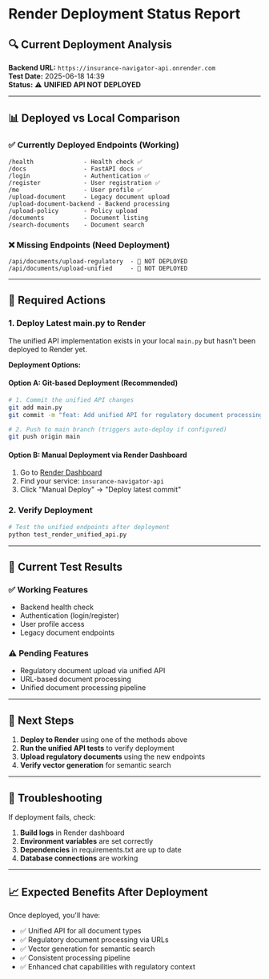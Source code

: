 # Render Deployment Status Report

## 🔍 Current Deployment Analysis

**Backend URL:** `https://insurance-navigator-api.onrender.com`  
**Test Date:** 2025-06-18 14:39  
**Status:** ⚠️ **UNIFIED API NOT DEPLOYED**

---

## 📊 Deployed vs Local Comparison

### ✅ Currently Deployed Endpoints (Working)
```
/health              - Health check ✅
/docs                - FastAPI docs ✅
/login               - Authentication ✅
/register            - User registration ✅
/me                  - User profile ✅
/upload-document     - Legacy document upload
/upload-document-backend - Backend processing
/upload-policy       - Policy upload
/documents           - Document listing
/search-documents    - Document search
```

### ❌ Missing Endpoints (Need Deployment)
```
/api/documents/upload-regulatory  - 🔴 NOT DEPLOYED
/api/documents/upload-unified     - 🔴 NOT DEPLOYED
```

---

## 🚨 Required Actions

### 1. Deploy Latest main.py to Render

The unified API implementation exists in your local `main.py` but hasn't been deployed to Render yet.

**Deployment Options:**

#### Option A: Git-based Deployment (Recommended)
```bash
# 1. Commit the unified API changes
git add main.py
git commit -m "feat: Add unified API for regulatory document processing"

# 2. Push to main branch (triggers auto-deploy if configured)
git push origin main
```

#### Option B: Manual Deployment via Render Dashboard
1. Go to [Render Dashboard](https://dashboard.render.com)
2. Find your service: `insurance-navigator-api`
3. Click "Manual Deploy" → "Deploy latest commit"

### 2. Verify Deployment
```bash
# Test the unified endpoints after deployment
python test_render_unified_api.py
```

---

## 🧪 Current Test Results

### ✅ Working Features
- Backend health check
- Authentication (login/register)
- User profile access
- Legacy document endpoints

### ⚠️ Pending Features
- Regulatory document upload via unified API
- URL-based document processing
- Unified document processing pipeline

---

## 🎯 Next Steps

1. **Deploy to Render** using one of the methods above
2. **Run the unified API tests** to verify deployment
3. **Upload regulatory documents** using the new endpoints
4. **Verify vector generation** for semantic search

---

## 🔧 Troubleshooting

If deployment fails, check:
1. **Build logs** in Render dashboard
2. **Environment variables** are set correctly
3. **Dependencies** in requirements.txt are up to date
4. **Database connections** are working

---

## 📈 Expected Benefits After Deployment

Once deployed, you'll have:
- ✅ Unified API for all document types
- ✅ Regulatory document processing via URLs
- ✅ Vector generation for semantic search
- ✅ Consistent processing pipeline
- ✅ Enhanced chat capabilities with regulatory context 